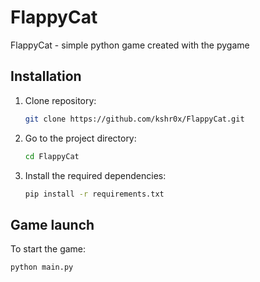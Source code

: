 # FlappyCat

FlappyCat - simple python game created with the pygame 

## Installation

1. Clone repository:
    ```bash
    git clone https://github.com/kshr0x/FlappyCat.git
    ```
2. Go to the project directory:
    ```bash
    cd FlappyCat
    ```
3. Install the required dependencies:
    ```bash
    pip install -r requirements.txt
    ```

## Game launch

To start the game:
```bash
python main.py
